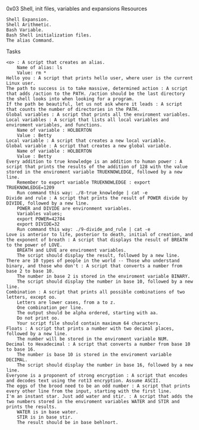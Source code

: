 0x03 Shell, init files, variables and expansions
Resources

    Shell Expansion.
    Shell Arithmetic.
    Bash Variable.
    Bash Shell initialization files.
    The alias Command.

Tasks

    <o> : A script that creates an alias.
        Name of alias: ls
        Value: rm *
    Hello you : A script that prints hello user, where user is the current Linux user.
    The path to success is to take massive, determined action : A script that adds /action to the PATH. /action should be the last directory the shell looks into when looking for a program.
    If the path be beautiful, let us not ask where it leads : A script that counts the number of directories in the PATH.
    Global variables : A script that prints all the enviroment variables.
    Local variables : A script that lists all local variables and enviroment variables, and functions.
        Name of variable : HOLBERTON
        Value : Betty
    Local variable : A script that creates a new local variable.
    Global variable : A script that creates a new global variable.
        Name of variable : HOLBERTON
        Value : Betty
    Every addition to true knowledge is an addition to human power : A script that prints the results of the addition of 128 with the value stored in the enviroment variable TRUEKNOWLEDGE, followed by a new line.
        Remember to export variable TRUEKNOWLEDGE : export TRUEKNOWLEDGE=1209
        Run command this way: ./8-true_knowledge | cat -e
    Divide and rule : A script that prints the result of POWER divide by DIVIDE, followed by a new line.
        POWER and DIVIDE are environment variables.
        Variables values;
        export POWER=42784
        export DIVIDE=32
        Run command this way: ./9-divide_and_rule | cat -e
    Love is anterior to life, posterior to death, initial of creation, and the exponent of breath : A script that displays the result of BREATH to the power of LOVE.
        BREATH and LOVE are enviroment variables.
        The script should display the result, followed by a new line.
    There are 10 types of people in the world -- Those who understand binary, and those who don't : A script that converts a number from base 2 to base 10.
        The number in base 2 is stored in the enviroment variable BINARY.
        The script should display the number in base 10, followed by a new line.
    Combination : A script that prints all possible combinations of two letters, except oo.
        Letters are lower cases, from a to z.
        One combination per line.
        The output should be alpha ordered, starting with aa.
        Do not print oo.
        Your script file should contain maximum 64 characters.
    Floats : A script that prints a number with two decimal places, followed by a new line.
        The number will be stored in the enviroment variable NUM.
    Decimal to Hexadecimal : A script that converts a number from base 10 to base 16.
        The number is base 10 is stored in the enviroment variable DECIMAL.
        The script should display the number in base 16, followed by a new line.
    Everyone is a proponent of strong encryption : A script that encodes and decodes text using the rot13 encryption. Assume ASCII.
    The eggs of the brood need to be an odd number : A script that prints every other line from the input, starting with the first line.
    I'm an instant star. Just add water and stir. : A script that adds the two numbers stored in the enviroment variables WATER and STIR and prints the results.
        WATER is in base water.
        STIR is in base stir.
        The result should be in base behlnort.

